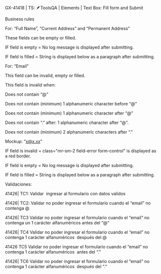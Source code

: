 GX-41418 | TS: 🪶ToolsQA | Elements | Text Box: Fill form and Submit

Business rules

For: “Full Name”, “Current Address” and “Permanent Address”

These fields can be empty or filled.

IF field is empty = No log message is displayed after submitting.

IF field is filled = String is displayed below as a paragraph after submitting.

For: “Email”

This field can be invalid, empty or filled.

This field is invalid when:

Does not contain “@”

Does not contain (minimum) 1 alphanumeric character before “@”

Does not contain (minimum) 1 alphanumeric character after “@”

Does not contain “.” after: 1 alphanumeric character after “@”.

Does not contain (minimum) 2 alphanumeric characters after “.”

Mockup: “x@x.xx”

IF field is invalid = class="mr-sm-2 field-error form-control" is displayed as a red border.

IF field is empty = No log message is displayed after submitting.

IF field is filled = String is displayed below as a paragraph after submitting.

Validaciones:

41426| TC1: Validar  ingresar al formulario con datos validos

41426| TC2: Validar no poder ingresar el formulario cuando el “email” no contenga @

41426| TC3 Validar no poder ingresar el formulario cuando el “email” no contenga un 1 carácter alfanuméricos antes del “@”

41426| TC4 Validar no poder ingresar el formulario cuando el “email” no contenga 1 carácter alfanuméricos  después del @

41426 TC5 Validar no poder ingresar el formulario cuando el “email” no contenga 1 carácter alfanuméricos  antes del “.”

41426| TC6 Validar no poder ingresar el formulario cuando el “email” no contenga 1 carácter alfanuméricos  después del “.”
